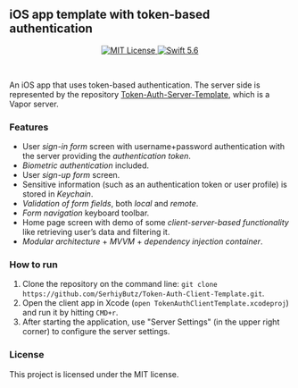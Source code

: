 ## iOS app template with token-based authentication

<p align="center">
    <a href="LICENSE">
        <img src="https://img.shields.io/badge/license-MIT-brightgreen.svg" alt="MIT License">
    </a>
    <a href="https://swift.org">
        <img src="https://img.shields.io/badge/swift-5.6-brightgreen.svg" alt="Swift 5.6">
    </a>
</p>

<br/>

An iOS app that uses token-based authentication. The server side is represented by the repository [Token-Auth-Server-Template](https://github.com/serhiybutz/Token-Auth-Server-Template.git), which is a Vapor server.

### Features

- User *sign-in form* screen with username+password authentication with the server providing the *authentication token*.
- *Biometric authentication* included.
- User *sign-up form* screen.
- Sensitive information (such as an authentication token or user profile) is stored in *Keychain*.
- *Validation of form fields*, both *local* and *remote*.
- *Form navigation* keyboard toolbar.
- Home page screen with demo of some *client-server-based functionality* like retrieving user’s data and filtering it.
- *Modular architecture* + *MVVM* + *dependency injection container*.

### How to run

1. Clone the repository on the command line: `git clone https://github.com/SerhiyButz/Token-Auth-Client-Template.git`.
2. Open the client app in Xcode (`open TokenAuthClientTemplate.xcodeproj`) and run it by hitting `CMD+r`.
3. After starting the application, use "Server Settings" (in the upper right corner) to configure the server settings.

### License

This project is licensed under the MIT license.
